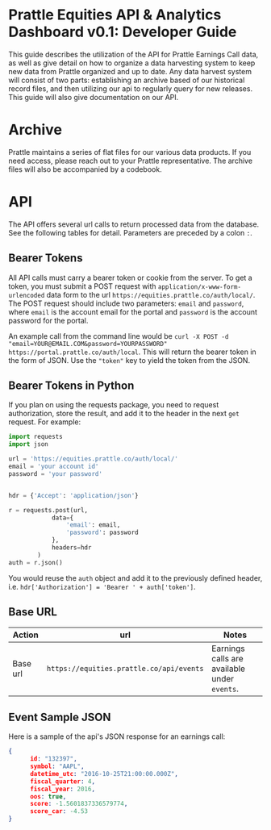 Prattle Equities API & Analytics Dashboard v0.1: Developer Guide
=================================================

This guide describes the utilization of the API for Prattle Earnings Call data, as well as give detail on how to organize a data 
harvesting system to keep new data from Prattle organized and up to date. Any data harvest system will consist of two parts: establishing 
an archive based of our historical record files, and then utilizing our api to regularly query for new releases. This guide will also give
documentation on our API.

# Archive

Prattle maintains a series of flat files for our various data products. If you need access, please reach out to your Prattle representative.
The archive files will also be accompanied by a codebook.

# API

The API offers several url calls to return processed data from the database. See the following tables for detail. Parameters are preceded by a colon `:`.

## Bearer Tokens

All API calls must carry a bearer token or cookie from the server. To get a token, you must submit a POST request with `application/x-www-form-urlencoded` data form to the url `https://equities.prattle.co/auth/local/`. The POST request should include two parameters: `email` and `password`, where `email` is the account email for the portal and `password` is the account password for the portal.

An example call from the command line would be `curl -X POST -d "email=YOUR@EMAIL.COM&password=YOURPASSWORD" https://portal.prattle.co/auth/local`. This will return the bearer token in the form of JSON. Use the `"token"` key to yield the token from the JSON.

## Bearer Tokens in Python

If you plan on using the requests package, you need to request authorization, store the result, and add it to the header in the next `get` request. For example:

```python
import requests
import json

url = 'https://equities.prattle.co/auth/local/'
email = 'your account id'
password = 'your password'


hdr = {'Accept': 'application/json'}

r = requests.post(url,
			data={
				'email': email,
				'password': password
			},
			headers=hdr
		)
auth = r.json()
```
You would reuse the `auth` object and add it to the previously defined header, i.e. `hdr['Authorization'] = 'Bearer ' + auth['token']`.

## Base URL

Action | url | Notes
-----|------|-------
Base url | `https://equities.prattle.co/api/events` | Earnings calls are available under `events`.

## Event Sample JSON
Here is a sample of the api's JSON response for an earnings call:
```json
{
      id: "132397",
      symbol: "AAPL",
      datetime_utc: "2016-10-25T21:00:00.000Z",
      fiscal_quarter: 4,
      fiscal_year: 2016,
      oos: true,
      score: -1.5601837336579774,
      score_car: -4.53
}
```
